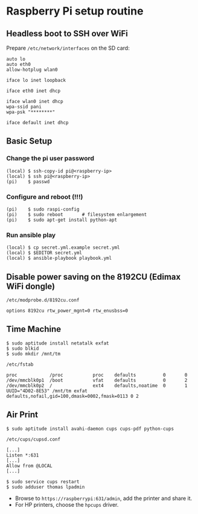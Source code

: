 Raspberry Pi setup routine
==========================

## Headless boot to SSH over WiFi

Prepare `/etc/network/interfaces` on the SD card:

    auto lo
    auto eth0
    allow-hotplug wlan0
    
    iface lo inet loopback
    
    iface eth0 inet dhcp
    
    iface wlan0 inet dhcp
    wpa-ssid pani
    wpa-psk "********"
    
    iface default inet dhcp

## Basic Setup

### Change the pi user password

    (local) $ ssh-copy-id pi@<raspberry-ip>
    (local) $ ssh pi@<raspberry-ip>
    (pi)    $ passwd

### Configure and reboot (!!!)

    (pi)    $ sudo raspi-config
    (pi)    $ sudo reboot       # filesystem enlargement
    (pi)    $ sudo apt-get install python-apt

### Run ansible play

    (local) $ cp secret.yml.example secret.yml
    (local) $ $EDITOR secret.yml
    (local) $ ansible-playbook playbook.yml

## Disable power saving on the 8192CU (Edimax WiFi dongle)

`/etc/modprobe.d/8192cu.conf`

    options 8192cu rtw_power_mgnt=0 rtw_enusbss=0

## Time Machine

    $ sudo aptitude install netatalk exfat
    $ sudo blkid
    $ sudo mkdir /mnt/tm
    
`/etc/fstab`

    proc            /proc           proc    defaults          0       0
    /dev/mmcblk0p1  /boot           vfat    defaults          0       2
    /dev/mmcblk0p2  /               ext4    defaults,noatime  0       1
    UUID="4D02-8E53" /mnt/tm exfat defaults,nofail,gid=100,dmask=0002,fmask=0113 0 2
    
## Air Print

    $ sudo aptitude install avahi-daemon cups cups-pdf python-cups
    
`/etc/cups/cupsd.conf`

    [...]
    Listen *:631
    [...]
    Allow from @LOCAL
    [...]

    $ sudo service cups restart
    $ sudo adduser thomas lpadmin
    
* Browse to `https://raspberrypi:631/admin`, add the printer and share it.
* For HP printers, choose the `hpcups` driver.
